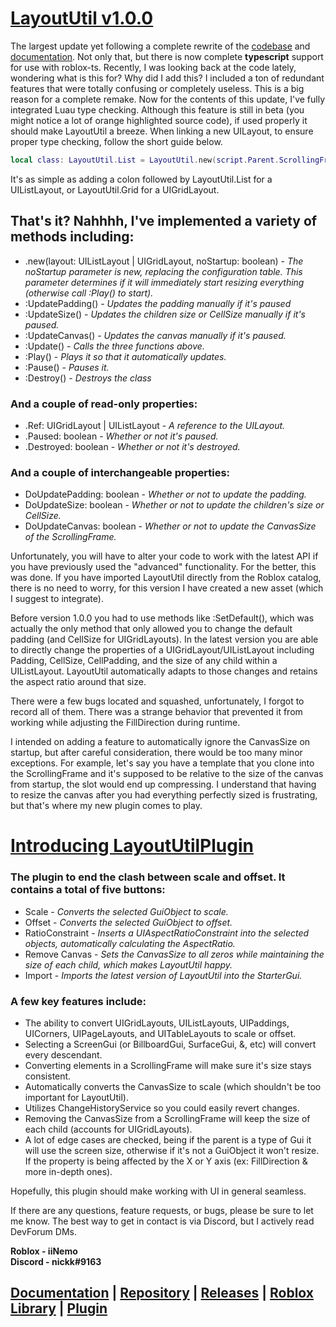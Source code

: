 # [LayoutUtil v1.0.0](https://github.com/Nickuhhh/LayoutUtil/releases/latest)
The largest update yet following a complete rewrite of the [codebase](https://github.com/Nickuhhh/LayoutUtil/tree/master) and [documentation](https://nickuhhh.github.io/LayoutUtil/). Not only that, but there is now complete **typescript** support for use with roblox-ts. Recently, I was looking back at the code lately, wondering what is this for? Why did I add this? I included a ton of redundant features that were totally confusing or completely useless. This is a big reason for a complete remake. Now for the contents of this update, I've fully integrated Luau type checking. Although this feature is still in beta (you might notice a lot of orange highlighted source code), if used properly it should make LayoutUtil a breeze. When linking a new UILayout, to ensure proper type checking, follow the short guide below.
```lua
local class: LayoutUtil.List = LayoutUtil.new(script.Parent.ScrollingFrame) -- considering theres a UIListLayout inside
```
It's as simple as adding a colon followed by LayoutUtil.List for a UIListLayout, or LayoutUtil.Grid for a UIGridLayout.

## That's it? Nahhhh, I've implemented a variety of methods including:
* .new(layout: UIListLayout | UIGridLayout, noStartup: boolean) - *The noStartup parameter is new, replacing the configuration table. This parameter determines if it will immediately start resizing everything (otherwise call :Play() to start).*
* :UpdatePadding() - *Updates the padding manually if it's paused*
* :UpdateSize() - *Updates the children size or CellSize manually if it's paused.*
* :UpdateCanvas() - *Updates the canvas manually if it's paused.*
* :Update() - *Calls the three functions above.*
* :Play() - *Plays it so that it automatically updates.*
* :Pause() - *Pauses it.*
* :Destroy() - *Destroys the class*

### And a couple of read-only properties:
* .Ref: UIGridLayout | UIListLayout - *A reference to the UILayout.*
* .Paused: boolean - *Whether or not it's paused.*
* .Destroyed: boolean - *Whether or not it's destroyed.*

### And a couple of interchangeable properties:
* DoUpdatePadding: boolean - *Whether or not to update the padding.*
* DoUpdateSize: boolean - *Whether or not to update the children's size or CellSize.*
* DoUpdateCanvas: boolean - *Whether or not to update the CanvasSize of the ScrollingFrame.*

Unfortunately, you will have to alter your code to work with the latest API if you have previously used the "advanced" functionality. For the better, this was done. If you have imported LayoutUtil directly from the Roblox catalog, there is no need to worry, for this version I have created a new asset (which I suggest to integrate).

Before version 1.0.0 you had to use methods like :SetDefault(), which was actually the only method that only allowed you to change the default padding (and CellSize for UIGridLayouts). In the latest version you are able to directly change the properties of a UIGridLayout/UIListLayout including Padding, CellSize, CellPadding, and the size of any child within a UIListLayout. LayoutUtil automatically adapts to those changes and retains the aspect ratio around that size.

There were a few bugs located and squashed, unfortunately, I forgot to record all of them. There was a strange behavior that prevented it from working while adjusting the FillDirection during runtime.

I intended on adding a feature to automatically ignore the CanvasSize on startup, but after careful consideration, there would be too many minor exceptions. For example, let's say you have a template that you clone into the ScrollingFrame and it's supposed to be relative to the size of the canvas from startup, the slot would end up compressing. I understand that having to resize the canvas after you had everything perfectly sized is frustrating, but that's where my new plugin comes to play.

# [Introducing LayoutUtilPlugin](https://www.roblox.com/library/5965597514/LayoutUtilPlugin)
### The plugin to end the clash between scale and offset. It contains a total of five buttons:
* Scale - *Converts the selected GuiObject to scale.*
* Offset - *Converts the selected GuiObject to offset.*
* RatioConstraint - *Inserts a UIAspectRatioConstraint into the selected objects, automatically calculating the AspectRatio.*
* Remove Canvas - *Sets the CanvasSize to all zeros while maintaining the size of each child, which makes LayoutUtil happy.*
* Import - *Imports the latest version of LayoutUtil into the StarterGui.*

### A few key features include:
* The ability to convert UIGridLayouts, UIListLayouts, UIPaddings, UICorners, UIPageLayouts, and UITableLayouts to scale or offset.
* Selecting a ScreenGui (or BillboardGui, SurfaceGui, &, etc) will convert every descendant.
* Converting elements in a ScrollingFrame will make sure it's size stays consistent.
* Automatically converts the CanvasSize to scale (which shouldn't be too important for LayoutUtil).
* Utilizes ChangeHistoryService so you could easily revert changes.
* Removing the CanvasSize from a ScrollingFrame will keep the size of each child (accounts for UIGridLayouts).
* A lot of edge cases are checked, being if the parent is a type of Gui it will use the screen size, otherwise if it's not a GuiObject it won't resize. If the property is being affected by the X or Y axis (ex: FillDirection & more in-depth ones).

Hopefully, this plugin should make working with UI in general seamless.

If there are any questions, feature requests, or bugs, please be sure to let me know. The best way to get in contact is via Discord, but I actively read DevForum DMs.

**Roblox - iiNemo  
Discord - nickk#9163**

## [Documentation](https://nickuhhh.github.io/LayoutUtil/) | [Repository](https://github.com/Nickuhhh/LayoutUtil/tree/master) | [Releases](https://github.com/Nickuhhh/LayoutUtil/releases/latest) | [Roblox Library](https://www.roblox.com/library/5968113284/LayoutUtil-v1-0) | [Plugin](https://www.roblox.com/library/5965597514/LayoutUtilPlugin)
